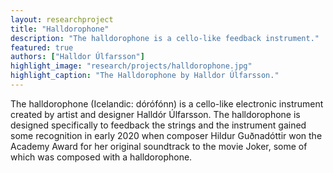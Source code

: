 ```yaml
---
layout: researchproject
title: "Halldorophone"
description: "The halldorophone is a cello-like feedback instrument."
featured: true
authors: ["Halldor Úlfarsson"]
highlight_image: "research/projects/halldorophone.jpg"
highlight_caption: "The Halldorophone by Halldor Úlfarsson."
---
```


The halldorophone (Icelandic: dórófónn) is a cello-like electronic instrument created by artist and designer Halldór Úlfarsson.
The halldorophone is designed specifically to feedback the strings and the instrument gained some recognition in early 2020 when composer Hildur Guðnadóttir won the Academy Award for her original soundtrack to the movie Joker, some of which was composed with a halldorophone.

